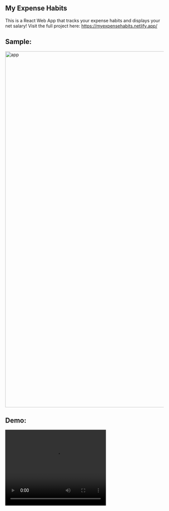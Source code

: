 ## My Expense Habits
This is a React Web App that tracks your expense habits and displays your net salary!
Visit the full project here: https://myexpensehabits.netlify.app/
## Sample:
<img width="1127" alt="app" src="https://user-images.githubusercontent.com/31680529/124103019-e0cfd600-da2e-11eb-915c-e8f6021be4d7.png">

## Demo:
<video width="320" height="240" autoplay src="https://user-images.githubusercontent.com/31680529/124105043-d57daa00-da30-11eb-832d-29fd5fa194da.mp4" type="video/mp4">
  demo video
</video>
